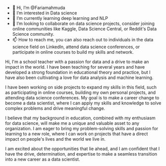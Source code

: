 - 👋 Hi, I’m @Fariamahmuda
- 👀 I’m interested in Data science
- 🌱 I’m currently learning deep learning and NLP
- 💞️ I’m looking to collaborate on data science projects, consider joining online communities like Kaggle, Data Science Central, or Reddit's Data Science community.
- 📫 How to reach me, you can also reach out to individuals in the data science field on LinkedIn, attend data science conferences, or participate in online courses to build my skills and network.

<!---
Fariamahmuda/Fariamahmuda is a ✨ special ✨ repository because its `README.md` (this file) appears on your GitHub profile.
You can click the Preview link to take a look at your changes.
--->
Hi, I'm a school teacher with a passion for data and a drive to make an impact in the world. I have been teaching for several years and have developed a strong foundation in educational theory and practice, but I have also been cultivating a love for data analysis and machine learning.

I have been working on side projects to expand my skills in this field, such as participating in online courses, building my own personal projects, and attending data science conferences. My goal is to make a career change to become a data scientist, where I can apply my skills and knowledge to solve complex problems and drive meaningful change.

I believe that my background in education, combined with my enthusiasm for data science, will make me a unique and valuable asset to any organization. I am eager to bring my problem-solving skills and passion for learning to a new role, where I can work on projects that have a direct impact on people's lives and the world we live in.

I am excited about the opportunities that lie ahead, and I am confident that I have the drive, determination, and expertise to make a seamless transition into a new career as a data scientist.



